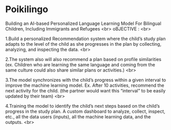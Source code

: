 # Poikilingo
Building an AI-based Personalized Language Learning Model For Bilingual Children, Including Immigrants and Refugees <br\>
oBJECTIVE : <br\>

1.Build a personalized Recommendation system where the child’s study plan adapts to the level of the child as she progresses in the plan by collecting, analyzing, and inspecting the data. <br\>

2.The system also will also recommend a plan based on profile similarities (ex. Children who are learning the same language and coming from the same culture could also share similar plans or activities.) <br\>

3.The model synchronizes with the child’s progress within a given interval to improve the machine learning model. Ex. After 10 activities, recommend the next activity for the child. (the partner would want this “interval” to be easily updated by their team)  <br\>

4.Training the model to identify the child’s next steps based on the child’s progress in the study plan. A custom dashboard to analyze, collect, inspect, etc., all the data users (inputs), all the machine learning data, and the outputs.
 <br\>
